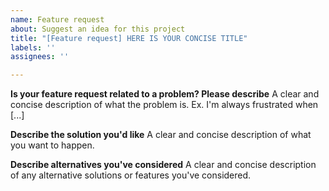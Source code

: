 ```yaml
---
name: Feature request
about: Suggest an idea for this project
title: "[Feature request] HERE IS YOUR CONCISE TITLE"
labels: ''
assignees: ''

---
```


**Is your feature request related to a problem? Please describe**
A clear and concise description of what the problem is. Ex. I'm always frustrated when [...]

**Describe the solution you'd like**
A clear and concise description of what you want to happen.

**Describe alternatives you've considered**
A clear and concise description of any alternative solutions or features you've considered.
